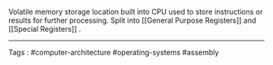 Volatile memory storage location built into CPU used to store instructions or results for further processing. Split into [[General Purpose Registers]] and [[Special Registers]] . 
___
Tags : #computer-architecture #operating-systems #assembly